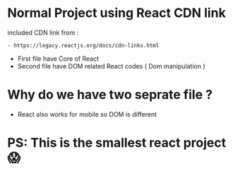 # Normal Project using React CDN link

included CDN link from :

    - https://legacy.reactjs.org/docs/cdn-links.html

- First file have Core of React
- Second file have DOM related React codes ( Dom manipulation )

# Why do we have two seprate file ?

- React also works for mobile so DOM is different

# PS: This is the smallest react project 😱
